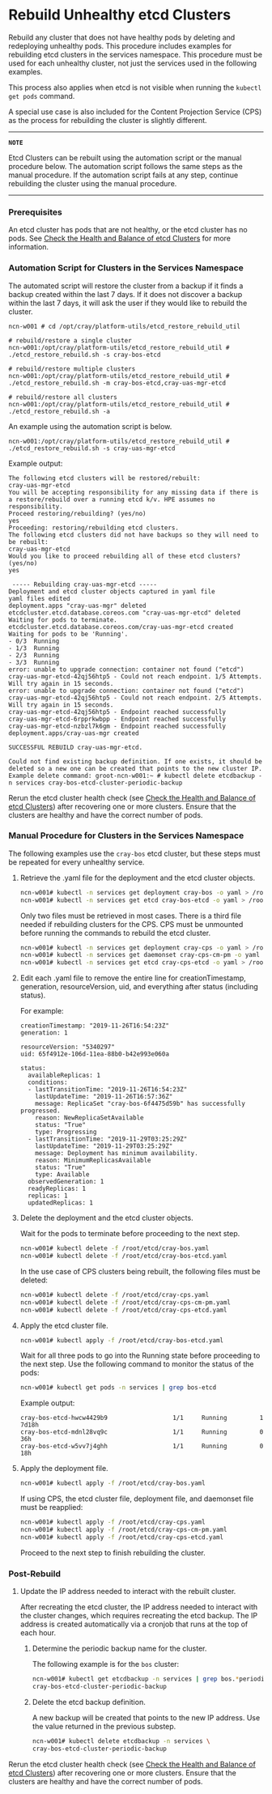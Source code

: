 # Rebuild Unhealthy etcd Clusters

Rebuild any cluster that does not have healthy pods by deleting and redeploying unhealthy pods. This procedure includes examples for rebuilding etcd clusters in the services namespace. This procedure must be used for each unhealthy cluster, not just the services used in the following examples.

This process also applies when etcd is not visible when running the `kubectl get pods` command.

A special use case is also included for the Content Projection Service \(CPS\) as the process for rebuilding the cluster is slightly different.

---
**`NOTE`**

Etcd Clusters can be rebuilt using the automation script or the manual procedure below. The automation script follows the same steps as the manual procedure. If the automation script fails at any step, continue rebuilding the cluster using the manual procedure.

---

### Prerequisites

An etcd cluster has pods that are not healthy, or the etcd cluster has no pods. See [Check the Health and Balance of etcd Clusters](Check_the_Health_and_Balance_of_etcd_Clusters.md) for more information.

### Automation Script for Clusters in the Services Namespace

The automated script will restore the cluster from a backup if it finds a backup created within the last 7 days. If it does not discover a backup within the last 7 days, it will ask the user if they would like to rebuild the cluster.

```
ncn-w001 # cd /opt/cray/platform-utils/etcd_restore_rebuild_util

# rebuild/restore a single cluster
ncn-w001:/opt/cray/platform-utils/etcd_restore_rebuild_util # ./etcd_restore_rebuild.sh -s cray-bos-etcd

# rebuild/restore multiple clusters
ncn-w001:/opt/cray/platform-utils/etcd_restore_rebuild_util # ./etcd_restore_rebuild.sh -m cray-bos-etcd,cray-uas-mgr-etcd

# rebuild/restore all clusters
ncn-w001:/opt/cray/platform-utils/etcd_restore_rebuild_util # ./etcd_restore_rebuild.sh -a
```

An example using the automation script is below.

```
ncn-w001:/opt/cray/platform-utils/etcd_restore_rebuild_util # ./etcd_restore_rebuild.sh -s cray-uas-mgr-etcd
```

Example output:

```
The following etcd clusters will be restored/rebuilt:
cray-uas-mgr-etcd
You will be accepting responsibility for any missing data if there is a restore/rebuild over a running etcd k/v. HPE assumes no responsibility.
Proceed restoring/rebuilding? (yes/no)
yes
Proceeding: restoring/rebuilding etcd clusters.
The following etcd clusters did not have backups so they will need to be rebuilt:
cray-uas-mgr-etcd
Would you like to proceed rebuilding all of these etcd clusters? (yes/no)
yes

 ----- Rebuilding cray-uas-mgr-etcd -----
Deployment and etcd cluster objects captured in yaml file
yaml files edited
deployment.apps "cray-uas-mgr" deleted
etcdcluster.etcd.database.coreos.com "cray-uas-mgr-etcd" deleted
Waiting for pods to terminate.
etcdcluster.etcd.database.coreos.com/cray-uas-mgr-etcd created
Waiting for pods to be 'Running'.
- 0/3  Running
- 1/3  Running
- 2/3  Running
- 3/3  Running
error: unable to upgrade connection: container not found ("etcd")
cray-uas-mgr-etcd-42qj56htp5 - Could not reach endpoint. 1/5 Attempts.   Will try again in 15 seconds.
error: unable to upgrade connection: container not found ("etcd")
cray-uas-mgr-etcd-42qj56htp5 - Could not reach endpoint. 2/5 Attempts.   Will try again in 15 seconds.
cray-uas-mgr-etcd-42qj56htp5 - Endpoint reached successfully
cray-uas-mgr-etcd-6rpprkwbpp - Endpoint reached successfully
cray-uas-mgr-etcd-nzbzl7k6gm - Endpoint reached successfully
deployment.apps/cray-uas-mgr created

SUCCESSFUL REBUILD cray-uas-mgr-etcd.

Could not find existing backup definition. If one exists, it should be deleted so a new one can be created that points to the new cluster IP.
Example delete command: groot-ncn-w001:~ # kubectl delete etcdbackup -n services cray-bos-etcd-cluster-periodic-backup
```

Rerun the etcd cluster health check \(see [Check the Health and Balance of etcd Clusters](Check_the_Health_and_Balance_of_etcd_Clusters.md)\) after recovering one or more clusters. Ensure that the clusters are healthy and have the correct number of pods.

### Manual Procedure for Clusters in the Services Namespace

The following examples use the `cray-bos` etcd cluster, but these steps must be repeated for every unhealthy service.

1.  Retrieve the .yaml file for the deployment and the etcd cluster objects.

    ```bash
    ncn-w001# kubectl -n services get deployment cray-bos -o yaml > /root/etcd/cray-bos.yaml
    ncn-w001# kubectl -n services get etcd cray-bos-etcd -o yaml > /root/etcd/cray-bos-etcd.yaml
    ```

    Only two files must be retrieved in most cases. There is a third file needed if rebuilding clusters for the CPS. CPS must be unmounted before running the commands to rebuild the etcd cluster.

    ```bash
    ncn-w001# kubectl -n services get deployment cray-cps -o yaml > /root/etcd/cray-cps.yaml
    ncn-w001# kubectl -n services get daemonset cray-cps-cm-pm -o yaml > /root/etcd/cray-cps-cm-pm.yaml
    ncn-w001# kubectl -n services get etcd cray-cps-etcd -o yaml > /root/etcd/cray-cps-etcd.yaml
    ```

2.  Edit each .yaml file to remove the entire line for creationTimestamp, generation, resourceVersion, uid, and everything after status \(including status\).

    For example:

    ```
    creationTimestamp: "2019-11-26T16:54:23Z"
    generation: 1

    resourceVersion: "5340297"
    uid: 65f4912e-106d-11ea-88b0-b42e993e060a

    status:
      availableReplicas: 1
      conditions:
      - lastTransitionTime: "2019-11-26T16:54:23Z"
        lastUpdateTime: "2019-11-26T16:57:36Z"
        message: ReplicaSet "cray-bos-6f4475d59b" has successfully progressed.
        reason: NewReplicaSetAvailable
        status: "True"
        type: Progressing
      - lastTransitionTime: "2019-11-29T03:25:29Z"
        lastUpdateTime: "2019-11-29T03:25:29Z"
        message: Deployment has minimum availability.
        reason: MinimumReplicasAvailable
        status: "True"
        type: Available
      observedGeneration: 1
      readyReplicas: 1
      replicas: 1
      updatedReplicas: 1
    ```

3.  Delete the deployment and the etcd cluster objects.

    Wait for the pods to terminate before proceeding to the next step.

    ```bash
    ncn-w001# kubectl delete -f /root/etcd/cray-bos.yaml
    ncn-w001# kubectl delete -f /root/etcd/cray-bos-etcd.yaml
    ```

    In the use case of CPS clusters being rebuilt, the following files must be deleted:

    ```bash
    ncn-w001# kubectl delete -f /root/etcd/cray-cps.yaml
    ncn-w001# kubectl delete -f /root/etcd/cray-cps-cm-pm.yaml
    ncn-w001# kubectl delete -f /root/etcd/cray-cps-etcd.yaml
    ```

4.  Apply the etcd cluster file.

    ```bash
    ncn-w001# kubectl apply -f /root/etcd/cray-bos-etcd.yaml
    ```

    Wait for all three pods to go into the Running state before proceeding to the next step. Use the following command to monitor the status of the pods:

    ```bash
    ncn-w001# kubectl get pods -n services | grep bos-etcd
    ```

    Example output:

    ```
    cray-bos-etcd-hwcw4429b9                  1/1     Running         1          7d18h
    cray-bos-etcd-mdnl28vq9c                  1/1     Running         0          36h
    cray-bos-etcd-w5vv7j4ghh                  1/1     Running         0          18h
    ```

5.  Apply the deployment file.

    ```bash
    ncn-w001# kubectl apply -f /root/etcd/cray-bos.yaml
    ```

    If using CPS, the etcd cluster file, deployment file, and daemonset file must be reapplied:

    ```bash
    ncn-w001# kubectl apply -f /root/etcd/cray-cps.yaml
    ncn-w001# kubectl apply -f /root/etcd/cray-cps-cm-pm.yaml
    ncn-w001# kubectl apply -f /root/etcd/cray-cps-etcd.yaml
    ```

    Proceed to the next step to finish rebuilding the cluster.

### Post-Rebuild

1.  Update the IP address needed to interact with the rebuilt cluster.

    After recreating the etcd cluster, the IP address needed to interact with the cluster changes, which requires recreating the etcd backup. The IP address is created automatically via a cronjob that runs at the top of each hour.

    1.  Determine the periodic backup name for the cluster.

        The following example is for the `bos` cluster:

        ```bash
        ncn-w001# kubectl get etcdbackup -n services | grep bos.*periodic
        cray-bos-etcd-cluster-periodic-backup
        ```

    2.  Delete the etcd backup definition.

        A new backup will be created that points to the new IP address. Use the value returned in the previous substep.

        ```bash
        ncn-w001# kubectl delete etcdbackup -n services \
        cray-bos-etcd-cluster-periodic-backup
        ```

Rerun the etcd cluster health check \(see [Check the Health and Balance of etcd Clusters](Check_the_Health_and_Balance_of_etcd_Clusters.md)\) after recovering one or more clusters. Ensure that the clusters are healthy and have the correct number of pods.

